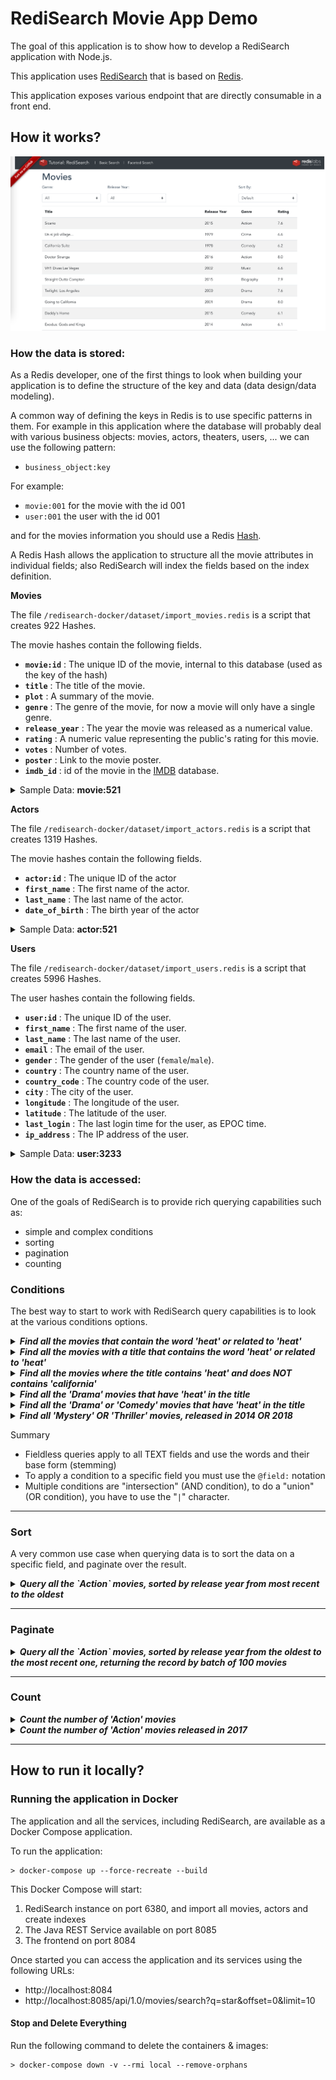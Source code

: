 # RediSearch Movie App Demo

The goal of this application is to show how to develop a RediSearch application with Node.js.

This application uses [RediSearch](https://github.com/seipop/redis-search#readme) that is based on [Redis](https://github.com/NodeRedis/node-redis).

This application exposes various endpoint that are directly consumable in a front end.

## How it works?

![img.png](img.png)

### How the data is stored:

As a Redis developer, one of the first things to look when building your application is to define the structure of the key and data (data design/data modeling).

A common way of defining the keys in Redis is to use specific patterns in them. For example in this application where the database will probably deal with various business objects: movies, actors, theaters, users, ... we can use the following pattern:

- `business_object:key`

For example:

- `movie:001` for the movie with the id 001
- `user:001` the user with the id 001

and for the movies information you should use a Redis [Hash](https://redis.io/topics/data-types#hashes).

A Redis Hash allows the application to structure all the movie attributes in individual fields; also RediSearch will index the fields based on the index definition.

**Movies**

The file `/redisearch-docker/dataset/import_movies.redis` is a script that creates 922 Hashes.

The movie hashes contain the following fields.

- **`movie:id`** : The unique ID of the movie, internal to this database (used as the key of the hash)
- **`title`** : The title of the movie.
- **`plot`** : A summary of the movie.
- **`genre`** : The genre of the movie, for now a movie will only have a single genre.
- **`release_year`** : The year the movie was released as a numerical value.
- **`rating`** : A numeric value representing the public's rating for this movie.
- **`votes`** : Number of votes.
- **`poster`** : Link to the movie poster.
- **`imdb_id`** : id of the movie in the [IMDB](https://imdb.com) database.

<details> 
  <summary>Sample Data: <b>movie:521</b></summary>
  <table>
      <thead>
        <tr>
            <th>Field</th>
            <th>Value</th>
        </tr>
    </thead>
  <tbody>
    <tr>
        <th>title</th>
        <td style='font-family:monospace; font-size: 0.875em; "'>
        Spider-Man
        </td>
    </tr>
    <tr>
        <th>plot</th>
        <td style='font-family:monospace; font-size: 0.875em; "'>
        When bitten by a genetically modified spider a nerdy shy and awkward high school student gains spider-like abilities that he eventually must use to fight evil as a superhero after tragedy befalls his family.
        </td>
    </tr>
    <tr>
        <th>genre</th>
        <td style='font-family:monospace; font-size: 0.875em; "'>
        Action
        </td>
    </tr>
    <tr>
        <th>release_year</th>
        <td style='font-family:monospace; font-size: 0.875em; "'>
        2002
        </td>
    </tr>
    <tr>
        <th>rating</th>
        <td style='font-family:monospace; font-size: 0.875em; "'>
        7.3
        </td>
    </tr>
    <tr>
        <th>votes</th>
        <td style='font-family:monospace; font-size: 0.875em; "'>
        662219
        </td>
    </tr>
    <tr>
        <th>poster</th>
        <td style='font-family:monospace; font-size: 0.875em; "'>
        https://m.media-amazon.com/images/M/MV5BZDEyN2NhMjgtMjdhNi00MmNlLWE5YTgtZGE4MzNjMTRlMGEwXkEyXkFqcGdeQXVyNDUyOTg3Njg@._V1_SX300.jpg
        </td>
    </tr>
    <tr>
        <th>imdb_id</th>
        <td style='font-family:monospace; font-size: 0.875em; "'>
        tt0145487
        </td>
    </tr>
    <tbody>
  </table>
</details>

**Actors**

The file `/redisearch-docker/dataset/import_actors.redis` is a script that creates 1319 Hashes.

The movie hashes contain the following fields.

- **`actor:id`** : The unique ID of the actor
- **`first_name`** : The first name of the actor.
- **`last_name`** : The last name of the actor.
- **`date_of_birth`** : The birth year of the actor

<details> 
  <summary>Sample Data: <b>actor:521</b></summary>
  <table>
      <thead>
        <tr>
            <th>Field</th>
            <th>Value</th>
        </tr>
    </thead>
  <tbody>
    <tr>
        <th>first_name</th>
        <td style='font-family:monospace; font-size: 0.875em; "'>
        Renee
        </td>
    </tr>
    <tr>
        <th>last_name</th>
        <td style='font-family:monospace; font-size: 0.875em; "'>
        Olstead
        </td>
    </tr>
    <tr>
        <th>date_of_birth</th>
        <td style='font-family:monospace; font-size: 0.875em; "'>
        1989
        </td>
    </tr>
    <tbody>
  </table>
</details>

**Users**

The file `/redisearch-docker/dataset/import_users.redis` is a script that creates 5996 Hashes.

The user hashes contain the following fields.

- **`user:id`** : The unique ID of the user.
- **`first_name`** : The first name of the user.
- **`last_name`** : The last name of the user.
- **`email`** : The email of the user.
- **`gender`** : The gender of the user (`female`/`male`).
- **`country`** : The country name of the user.
- **`country_code`** : The country code of the user.
- **`city`** : The city of the user.
- **`longitude`** : The longitude of the user.
- **`latitude`** : The latitude of the user.
- **`last_login`** : The last login time for the user, as EPOC time.
- **`ip_address`** : The IP address of the user.

<details> 
 <summary>Sample Data: <b>user:3233</b></summary>
  <table>
      <thead>
        <tr>
            <th>Field</th>
            <th>Value</th>
        </tr>
    </thead>
  <tbody>
    <tr>
        <th>first_name</th>
        <td style='font-family:monospace; font-size: 0.875em; "'>
        Rosetta
        </td>
    </tr>
    <tr>
        <th>last_name</th>
        <td style='font-family:monospace; font-size: 0.875em; "'>
        Olyff
        </td>
    </tr>
    <tr>
        <th>email</th>
        <td style='font-family:monospace; font-size: 0.875em; "'>
        rolyff6g@163.com
        </td>
    </tr>
    <tr>
        <th>gender</th>
        <td style='font-family:monospace; font-size: 0.875em; "'>
        female
        </td>
    </tr>
    <tr>
        <th>country</th>
        <td style='font-family:monospace; font-size: 0.875em; "'>
        China
        </td>
    </tr>
    <tr>
        <th>country_code</th>
        <td style='font-family:monospace; font-size: 0.875em; "'>
        CN
        </td>
    </tr>
    <tr>
        <th>city</th>
        <td style='font-family:monospace; font-size: 0.875em; "'>
        Huangdao
        </td>
    </tr>
    <tr>
        <th>longitude</th>
        <td style='font-family:monospace; font-size: 0.875em; "'>
        120.04619
        </td>
    </tr>
    <tr>
        <th>latitude</th>
        <td style='font-family:monospace; font-size: 0.875em; "'>
        35.872664
        </td>
    </tr>
    <tr>
        <th>last_login</th>
        <td style='font-family:monospace; font-size: 0.875em; "'>
        1570386621
        </td>
    </tr>
    <tr>
        <th>ip_address</th>
        <td style='font-family:monospace; font-size: 0.875em; "'>
        218.47.90.79
        </td>
    </tr>
    <tbody>
  </table>
</details>

### How the data is accessed:

One of the goals of RediSearch is to provide rich querying capabilities such as:

- simple and complex conditions
- sorting
- pagination
- counting

### Conditions

The best way to start to work with RediSearch query capabilities is to look at the various conditions options.

<details> 
  <summary>
  <i><b>
  Find all the movies that contain the word 'heat' or related to 'heat'
  </b></i>
  </summary>

```
> FT.SEARCH "idx:movie" "heat" RETURN 2 title plot

1) (integer) 4
2) "movie:1141"
3) 1) "title"
   2) "Heat"
   3) "plot"
   4) "A group of professional bank robbers start to feel the heat from police when they unknowingly leave a clue at their latest heist."
4) "movie:818"
5) 1) "title"
   2) "California Heat"
   3) "plot"
   4) "A lifeguard bets he can be true to just one woman."
6) "movie:736"
7) 1) "title"
   2) "Chicago Justice"
   3) "plot"
   4) "The State's Attorney's dedicated team of prosecutors and investigators navigates heated city politics and controversy head-on,while fearlessly pursuing justice."
8) "movie:1109"
9) 1) "title"
   2) "Love & Hip Hop: Miami"
   3) "plot"
   4) "'Love and Hip Hop Miami' turns up the heat and doesn't hold back in making the 305 the place to be. Multi-platinum selling hip-hop legend Trick Daddy is back in the studio collaborating ..."

```

The first line contains the number of documents (`4`) that match the query condition, then the list of movies.

This query is a "fieldless" condition, this means that the query engine has:

- searched in all the TEXT fields of the index(`title` and `plot`)
- for the word `heat` and related words, this is why the movie:736 is returned since it has the word `heated` in the plot ([stemming](https://oss.redislabs.com/redisearch/Stemming/))
- returned the result sorted by score, remember that the title has a weight of 1.0, and the plot a weight of 0.5. So when the word or related words are found in the title the score is larger.

---

</details>

<details> 
  <summary>
  <i><b>
    Find all the movies with a title that contains the word 'heat' or related to 'heat'
  </b></i>
  </summary>

In this case you have to set the criteria to a the field title using the `@title` notation.

```
> FT.SEARCH "idx:movie" "@title:heat" RETURN 2 title plot
1) (integer) 2
2) "movie:1141"
3) 1) "title"
   2) "Heat"
   3) "plot"
   4) "A group of professional bank robbers start to feel the heat from police when they unknowingly leave a clue at their latest heist."
4) "movie:818"
5) 1) "title"
   2) "California Heat"
   3) "plot"
   4) "A lifeguard bets he can be true to just one woman."

```

So only 2 movies are returned.

---

</details>

<details> 
  <summary>
  <i><b>
  Find all the movies where the title contains 'heat' and does NOT contains 'california'
  </b></i>
  </summary>

For this you add parentheses around the field condition and add the `-` sign to 'california'.

```
> FT.SEARCH "idx:movie" "@title:(heat -california)" RETURN 2 title plot
1) (integer) 1
2) "movie:1141"
3) 1) "title"
   2) "Heat"
   3) "plot"
   4) "A group of professional bank robbers start to feel the heat from police when they unknowingly leave a clue at their latest heist."

```

Only one movie is returned.

If you do not put the `( .. )` the `-california` condition will be applied to all the text fields.

You can do test this with the following queries:

```
> FT.SEARCH "idx:movie" "@title:(heat -woman)" RETURN 2 title plot
```

```
> FT.SEARCH "idx:movie" "@title:heat -woman" RETURN 2 title plot
```

As you can see the first query only searches for woman in the title and returns two movies "Heat" and "California Heat", where the second query eliminates "California Heat" from the list since the plot contains the word `woman`.

---

</details>

<details> 
  <summary>
  <i><b>
  Find all the 'Drama' movies that have 'heat' in the title
  </b></i>
  </summary>

As you have seen earlier the movie index contains:

- the `title` and plot as TEXT
- the `genre` as TAG.

You saw earlier how to place a condition on a TEXT field.

The [TAG](https://oss.redislabs.com/redisearch/Tags/) is a little bit different as the index engine does not do any stemming.

To set a condition on this field you must use the `@field:{value}` notation, the `{...}` indicates that it is a TAG condition

```
>  FT.SEARCH "idx:movie" "@title:(heat) @genre:{Drama} " RETURN 3 title plot genre
1) (integer) 1
2) "movie:1141"
3) 1) "title"
   2) "Heat"
   3) "plot"
   4) "A group of professional bank robbers start to feel the heat from police when they unknowingly leave a clue at their latest heist."
   5) "genre"
   6) "Drama"
```

As you can see this query applies conditions to two different fields with an exact match on the TAG.

## TAG is the structure to use when you want to do exact matches on strings/words.

</details>

<details> 
  <summary>
  <i><b>
  Find all the 'Drama' or 'Comedy' movies that have 'heat' in the title
  </b></i>
  </summary>

This is similar to the previous query, you can pass a list of values with the `|` to represent the OR.

```
> FT.SEARCH "idx:movie" "@title:(heat)  @genre:{Drama|Comedy} " RETURN 3 title plot genre

1) (integer) 2
2) "movie:1141"
3) 1) "title"
   2) "Heat"
   3) "plot"
   4) "A group of professional bank robbers start to feel the heat from police when they unknowingly leave a clue at their latest heist."
   5) "genre"
   6) "Drama"
4) "movie:818"
5) 1) "title"
   2) "California Heat"
   3) "plot"
   4) "A lifeguard bets he can be true to just one woman."
   5) "genre"
   6) "Comedy"
```

You can also put the '|' between all the conditions to search for example all movies that have "heat" in the title, or that are Comedy or that are Drama. The query will look like:

```
FT.SEARCH "idx:movie" "@title:(heat) | @genre:{Drama|Comedy} " RETURN 3 title plot genre
```

---

</details>

<details> 
  <summary>
  <i><b>Find all 'Mystery' OR 'Thriller' movies, released in 2014 OR 2018</b></i>
  </summary>

In this query, the new item is the query on a numeric field (release_year).

Like before, for the condition you have to use the `@field:` notation, but for a numeric field you have to put the interval of the condition.

In this query it will be two conditions with an OR (`|`).

```
> FT.SEARCH "idx:movie" "@genre:{Mystery|Thriller} (@release_year:[2018 2018] | @release_year:[2014 2014] )"   RETURN 3 title release_year genre

1) (integer) 3
2) "movie:461"
3) 1) "title"
   2) "The Boat ()"
   3) "release_year"
   4) "2018"
   5) "genre"
   6) "Mystery"
4) "movie:65"
5) 1) "title"
   2) "The Loft"
   3) "release_year"
   4) "2014"
   5) "genre"
   6) "Mystery"
6) "movie:989"
7) 1) "title"
   2) "Los Angeles Overnight"
   3) "release_year"
   4) "2018"
   5) "genre"
   6) "Thriller"
```

---

</details>

Summary

- Fieldless queries apply to all TEXT fields and use the words and their base form (stemming)
- To apply a condition to a specific field you must use the `@field:` notation
- Multiple conditions are "intersection" (AND condition), to do a "union" (OR condition), you have to use the "`|`" character.

---

### Sort

A very common use case when querying data is to sort the data on a specific field, and paginate over the result.

<details> 
  <summary>
  <i><b>Query all the `Action` movies, sorted by release year from most recent to the oldest</b></i>
  </summary>

```
> FT.SEARCH "idx:movie" "@genre:{Action}"  SORTBY release_year DESC RETURN 2 title release_year
 1) (integer) 186
 2) "movie:360"
 3) 1) "release_year"
    2) "2019"
    3) "title"
    4) "Spider-Man: Far from Home"
 ...
20) "movie:278"
21) 1) "release_year"
    2) "2016"
    3) "title"
    4) "Mechanic: Resurrection"
```

The first line contains the number of documents (`186`) that match the query condition.

The FT.SEARCH command, by default, returns the first ten documents. You will see in the next query how to paginate.

You can only use one SORTBY clause in an FT.SEARCH query, if you want to sort on multiple fields, for example sorting movies by `genre` ascending and `release_year` descending, you have to use an FT.AGGREGATE, this is covered in the [next section](008-aggregation.md).

## Note: The field used in the [SORTBY](https://oss.redislabs.com/redisearch/Sorting/#specifying_sortby) should be part of the index schema and defined as SORTABLE.

</details>

---

### Paginate

<details> 
  <summary>
  <i><b>Query all the `Action` movies, sorted by release year from the oldest to the most recent one, returning the record by batch of 100 movies</b></i>
  </summary>

```
> FT.SEARCH "idx:movie" "@genre:{Action}" LIMIT 0 100  SORTBY release_year ASC RETURN 2 title release_year
  1) (integer) 186
  2) "movie:892"
  3) 1) "release_year"
     2) "1966"
     3) "title"
     4) "Texas,Adios"
...
200) "movie:12"
201) 1) "release_year"
     2) "2014"
     3) "title"
     4) "Fury"
```

The result is very similar to the previous query:

- 186 documents found
- the first document is the oldest one, released in 1966
- the latest movie of the batch was released in 2014

To paginate to the next batch you need to change the limit as follows:

```
> FT.SEARCH "idx:movie" "@genre:{Action}" LIMIT 100 200  SORTBY release_year ASC RETURN 2 title release_year
```

---

</details>

---

### Count

<details> 
  <summary>
  <i><b>Count the number of 'Action' movies</b></i>
  </summary>

Based on the sample queries that you have seen earlier, if you specify `LIMIT 0 0` it will give you the number of documents based on the query condition.

```
> FT.SEARCH "idx:movie" "@genre:{Action}" LIMIT 0 0

1) (integer) 186
```

---

</details>

<details> 
  <summary>
  <i><b>Count the number of 'Action' movies released in 2017 </b></i>
  </summary>

Based on the sample queries that you have seen earlier, if you specify `LIMIT 0 0` it will give you the number of documents based on the query condition.

```
> FT.SEARCH "idx:movie" "@genre:{Action}" FILTER release_year 2017 2017 LIMIT 0 0

1) (integer) 5
```

You can also use the following syntax:

```
> FT.SEARCH "idx:movie" "@genre:{Action} @release_year:[2017 2017]" LIMIT 0 0

1) (integer) 5
```

---

</details>

---

## How to run it locally?

### Running the application in Docker

The application and all the services, including RediSearch, are available as a Docker Compose application.

To run the application:

```
> docker-compose up --force-recreate --build
```

This Docker Compose will start:

1. RediSearch instance on port 6380, and import all movies, actors and create indexes
1. The Java REST Service available on port 8085
1. The frontend on port 8084

Once started you can access the application and its services using the following URLs:

- http://localhost:8084
- http://localhost:8085/api/1.0/movies/search?q=star&offset=0&limit=10

#### Stop and Delete Everything

Run the following command to delete the containers & images:

```
> docker-compose down -v --rmi local --remove-orphans
```
